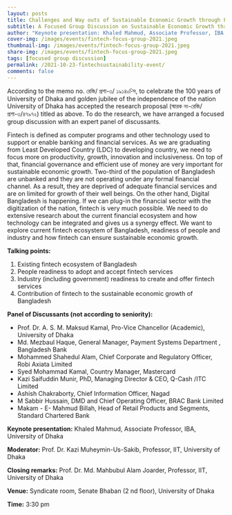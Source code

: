 ```yaml
---
layout: posts
title: Challenges and Way outs of Sustainable Economic Growth through Fintech Ecosystem in Bangladesh
subtitle: A Focused Group Discussion on Sustainable Economic Growth through Fintech Ecosystem in Bangladesh
author: "Keynote presentation: Khaled Mahmud, Associate Professor, IBA, University of Dhaka"
cover-img: /images/events/fintech-focus-group-2021.jpeg
thumbnail-img: /images/events/fintech-focus-group-2021.jpeg
share-img: /images/events/fintech-focus-group-2021.jpeg
tags: [focused group discussion]
permalink: /2021-10-23-fintechsustainability-event/
comments: false
---
```


According to the memo no. রেজি/ প্রশা-৩/ ১৯১৪০-িস, to celebrate the 100 years of University of Dhaka and golden jubilee of the independence of
the nation University of Dhaka has accepted the research proposal (স্মারক নং-রেজি/ প্রশা-৩/৪৭৯৭২) titled as
above. To do the research, we have arranged a focused group discussion with an expert panel of
discussants.

Fintech is defined as computer programs and other technology used to support or enable banking and
financial services. As we are graduating from Least Developed Country (LDC) to developing country, we
need to focus more on productivity, growth, innovation and inclusiveness. On top of that, financial
governance and efficient use of money are very important for sustainable economic growth. Two-third
of the population of Bangladesh are unbanked and they are not operating under any formal financial
channel. As a result, they are deprived of adequate financial services and are on limited for growth of
their well beings. On the other hand, Digital Bangladesh is happening. If we can plug-in the financial
sector with the digitization of the nation, fintech is very much possible. We need to do extensive
research about the current financial ecosystem and how technology can be integrated and gives us a
synergy effect. We want to explore current fintech ecosystem of Bangladesh, readiness of people and
industry and how fintech can ensure sustainable economic growth.


**Talking points:**
1.  Existing fintech ecosystem of Bangladesh
1.  People readiness to adopt and accept fintech services
1.  Industry (including government) readiness to create and offer fintech services
1.  Contribution of fintech to the sustainable economic growth of Bangladesh

**Panel of Discussants (not according to seniority):**
*  Prof. Dr. A. S. M. Maksud Kamal, Pro-Vice Chancellor (Academic), University of Dhaka
*  Md. Mezbaul Haque, General Manager, Payment Systems Department , Bangladesh Bank
*  Mohammed Shahedul Alam, Chief Corporate and Regulatory Officer, Robi Axiata Limited
*  Syed Mohammad Kamal, Country Manager, Mastercard
*  Kazi Saifuddin Munir, PhD, Managing Director & CEO, Q-Cash /ITC Limited
*  Ashish Chakraborty, Chief Information Officer, Nagad
*  M Sabbir Hussain, DMD and Chief Operating Officer, BRAC Bank Limited
*  Makam - E- Mahmud Billah, Head of Retail Products and Segments, Standard Chartered Bank

**Keynote presentation:** Khaled Mahmud, Associate Professor, IBA, University of Dhaka

**Moderator:** Prof. Dr. Kazi Muheymin-Us-Sakib, Professor, IIT, University of Dhaka

**Closing remarks:** Prof. Dr. Md. Mahbubul Alam Joarder, Professor, IIT, University of Dhaka

**Venue:** Syndicate room, Senate Bhaban (2 nd floor), University of Dhaka

**Time:** 3:30 pm